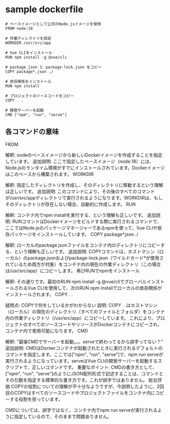 # sample dockerfile

```
# ベースイメージとして公式のNode.jsイメージを使用
FROM node:18

# 作業ディレクトリを設定
WORKDIR /usr/src/app

# Vue CLIをインストール
RUN npm install -g @vue/cli

# package.json と package-lock.json をコピー
COPY package*.json ./

# 依存関係をインストール
RUN npm install

# プロジェクトのソースコードをコピー
COPY . .

# 開発サーバーを起動
CMD ["npm", "run", "serve"]

```


## 各コマンドの意味
FROM

解釈: nodeのベースイメージから新しいDockerイメージを作成することを指定しています。
追加説明: ここで指定したベースイメージ（node:18）には、Node.jsのランタイム環境がすでにインストールされています。Dockerイメージはこのベースから構築されます。
WORKDIR

解釈: 指定したディレクトリを作成し、そのディレクトリに移動するという理解は正しいです。
追加説明: このコマンドにより、その後のすべてのコマンドが/usr/src/appディレクトリで実行されるようになります。WORKDIRは、もしそのディレクトリが存在しない場合、自動的に作成します。
RUN

解釈: コンテナ内でnpm installを実行する、という理解も正しいです。
追加説明: RUNコマンドはDockerイメージをビルドする際に実行されるコマンドで、ここではNode.jsのパッケージマネージャーであるnpmを使って、Vue CLIや依存パッケージをインストールしています。
COPY package*.json ./

解釈: ローカルのpackage.jsonファイルをコンテナ内のディレクトリにコピーする、という理解も正しいです。
追加説明: COPYコマンドは、ホストマシン（ローカル）のpackage.jsonおよびpackage-lock.json（ワイルドカード*が使用されているため両方が対象）をコンテナ内の現在の作業ディレクトリ（この場合は/usr/src/app）にコピーします。
再びRUNでnpmをインストール

解釈: その通りです。最初のRUN npm install -g @vue/cliでグローバルインストールされるVue CLIを使用して、次のRUN npm installでローカルの依存関係がインストールされます。
COPY . .

疑問点: COPYで何をしているかがわからない
説明: COPY . .はホストマシン（ローカル）の現在のディレクトリ（すべてのファイルとフォルダ）をコンテナ内の作業ディレクトリ（/usr/src/app）にコピーしています。
これにより、プロジェクトのすべてのソースコードやリソースがDockerコンテナにコピーされ、コンテナ内で使用可能になります。
CMD

解釈: "最後CMDでサーバーを起動。。。serveで終わってるから誤字ってない？"
追加説明: CMDはDockerコンテナが起動されたときに実行されるデフォルトのコマンドを指定します。ここでは["npm", "run", "serve"]で、npm run serveが実行されるようになっています。serveはVue CLIの開発サーバーを起動するスクリプトで、正しいコマンドです。
重要なポイント: CMDの書き方として、["npm", "run", "serve"]のようにJSON配列形式で記述することは、コマンドとその引数を指定する標準的な書き方です。これが誤字ではありません。
総合評価
COPYの役割についての理解が不十分なようですが、今説明したように、2回目のCOPYはすべてのソースコードやプロジェクトファイルをコンテナ内にコピーする役割を担っています。

CMDについては、誤字ではなく、コンテナ内でnpm run serveが実行されるように指定しているので、そのままで問題ありません。

